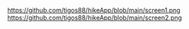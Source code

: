 https://github.com/tigos88/hikeApp/blob/main/screen1.png
https://github.com/tigos88/hikeApp/blob/main/screen2.png
